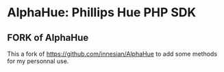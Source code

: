 # AlphaHue: Phillips Hue PHP SDK

## FORK of AlphaHue
This a fork of https://github.com/innesian/AlphaHue to add some methods for my personnal use.